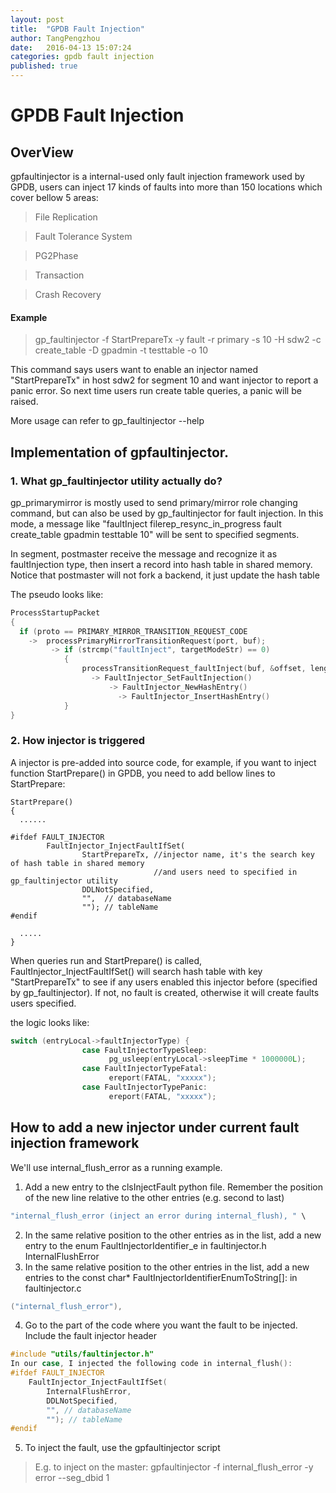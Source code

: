 ```yaml
---
layout: post
title:  "GPDB Fault Injection"
author: TangPengzhou
date:   2016-04-13 15:07:24
categories: gpdb fault injection 
published: true
---
```


# GPDB Fault Injection

## OverView
gpfaultinjector is a internal-used only fault injection framework used by GPDB, users can inject 17 kinds of faults into
more than 150 locations which cover bellow 5 areas:

> File Replication

> Fault Tolerance System

> PG2Phase

> Transaction

> Crash Recovery

#### Example
> gp_faultinjector -f StartPrepareTx -y fault -r primary -s 10 -H sdw2 -c create_table -D gpadmin -t testtable -o 10

This command says users want to enable an injector named "StartPrepareTx" in host sdw2 for segment 10 and want injector to report a panic error. So next time users run create table queries, a panic will be raised.

More usage can refer to gp_faultinjector --help


## Implementation of gpfaultinjector.

### 1. What gp_faultinjector utility actually do?
gp_primarymirror is mostly used to send primary/mirror role changing command, but can also be used by gp_faultinjector for fault injection. In this mode, a message like "faultInject filerep_resync_in_progress fault create_table gpadmin testtable 10" will be sent
to specified segments.

In segment, postmaster receive the message and recognize it as faultInjection type, then insert a record into hash table in shared memory.
Notice that postmaster will not fork a backend, it just update the hash table

The pseudo looks like:

```c
ProcessStartupPacket
{
  if (proto == PRIMARY_MIRROR_TRANSITION_REQUEST_CODE
    ->  processPrimaryMirrorTransitionRequest(port, buf);
         -> if (strcmp("faultInject", targetModeStr) == 0)
            {
                processTransitionRequest_faultInject(buf, &offset, length);
                  -> FaultInjector_SetFaultInjection()
                      -> FaultInjector_NewHashEntry()
                        -> FaultInjector_InsertHashEntry()
            }
}
```

### 2. How injector is triggered
A injector is pre-added into source code, for example, if you want to inject function StartPrepare() in GPDB, you need to
add bellow lines to StartPrepare:

```
StartPrepare()
{
  ......

#ifdef FAULT_INJECTOR
        FaultInjector_InjectFaultIfSet(
                StartPrepareTx, //injector name, it's the search key of hash table in shared memory
                                //and users need to specified in gp_faultinjector utility
                DDLNotSpecified,
                "",  // databaseName
                ""); // tableName
#endif

  .....
}
```

When queries run and StartPrepare() is called, FaultInjector_InjectFaultIfSet() will search hash table with key "StartPrepareTx" to see if any users enabled this injector before (specified by gp_faultinjector). If not, no fault is created, otherwise it will create faults users specified.

the logic looks like:

```c
switch (entryLocal->faultInjectorType) {
                case FaultInjectorTypeSleep:
                      pg_usleep(entryLocal->sleepTime * 1000000L);
                case FaultInjectorTypeFatal:
                      ereport(FATAL, "xxxxx");
                case FaultInjectorTypePanic:
                      ereport(FATAL, "xxxxx");
```

## How to add a new injector under current fault injection framework

We'll use internal_flush_error as a running example.

1. Add a new entry to the clsInjectFault python file. Remember the position of the new line relative to the other entries (e.g. second to last)

```c
"internal_flush_error (inject an error during internal_flush), " \
```
2. In the same relative position to the other entries as in the list, add a new entry to the enum FaultInjectorIdentifier_e in faultinjector.h       InternalFlushError
3. In the same relative position to the other entries in the list, add a new entries to the const char* FaultInjectorIdentifierEnumToString[]: in faultinjector.c

```c
("internal_flush_error"),
```
4. Go to the part of the code where you want the fault to be injected.
Include the fault injector header  

```c
#include "utils/faultinjector.h"
In our case, I injected the following code in internal_flush():
#ifdef FAULT_INJECTOR
    FaultInjector_InjectFaultIfSet(
        InternalFlushError,
        DDLNotSpecified,
        "", // databaseName
        ""); // tableName
#endif
```
5. To inject the fault, use the gpfaultinjector script
> E.g. to inject on the master: gpfaultinjector -f internal_flush_error -y error --seg_dbid 1
